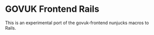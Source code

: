 # GOVUK Frontend Rails

This is an experimental port of the govuk-frontend nunjucks macros to Rails.
